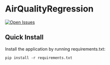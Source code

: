 # AirQualityRegression
[![Open Issues](https://img.shields.io/github/issues-raw/langchain-ai/langchain)](https://github.com/jgullinkala/AirQualityRegression/issues)

## Quick Install
Install the application by running requirements.txt:
```
pip install -r requirements.txt
```
